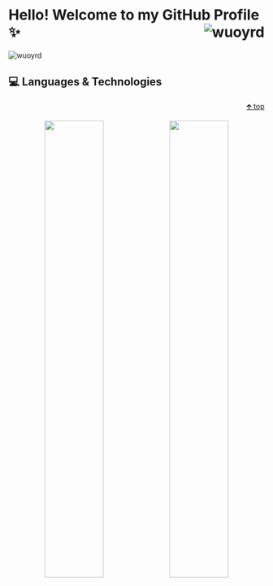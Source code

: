 # Hello! Welcome to my GitHub Profile ✨ <img align="right" src="https://komarev.com/ghpvc/?username=wuoyrd" alt="wuoyrd"/>

<p align="left"><img align="left" src="https://komarev.com/ghpvc/?username=wuoyrd" alt="wuoyrd"/></p>

<br/>

## 💻 Languages & Technologies

<p width="100%" align="right"><a href="#">🡱 top</a></p>

<p align="center">
  <img width="48%" src="https://github-readme-stats.vercel.app/api?username=wuoyrd&theme=github_dark&show_icons=true&hide_border=true&bg_color=22272e" />
  <img width="48%" src="https://github-readme-streak-stats.herokuapp.com/?user=wuoyrd&theme=github-dark-blue&hide_border=true&background=22272e" />
</p>
